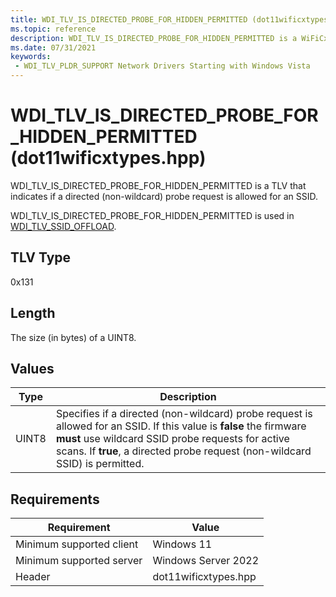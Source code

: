 ```yaml
---
title: WDI_TLV_IS_DIRECTED_PROBE_FOR_HIDDEN_PERMITTED (dot11wificxtypes.hpp)
ms.topic: reference
description: WDI_TLV_IS_DIRECTED_PROBE_FOR_HIDDEN_PERMITTED is a WiFiCx TLV that indicates if a directed (non-wildcard) probe request is allowed for an SSID.
ms.date: 07/31/2021
keywords:
 - WDI_TLV_PLDR_SUPPORT Network Drivers Starting with Windows Vista
---
```


# WDI_TLV_IS_DIRECTED_PROBE_FOR_HIDDEN_PERMITTED (dot11wificxtypes.hpp)


WDI_TLV_IS_DIRECTED_PROBE_FOR_HIDDEN_PERMITTED is a TLV that indicates if a directed (non-wildcard) probe request is allowed for an SSID.  

WDI_TLV_IS_DIRECTED_PROBE_FOR_HIDDEN_PERMITTED is used in [WDI_TLV_SSID_OFFLOAD](wdi-tlv-ssid-offload.md).


## TLV Type


0x131

## Length


The size (in bytes) of a UINT8.

## Values


| Type  | Description                                                                                                                                                                                                                       |
|-------|-----------------------------------------------------------------------------------------------------------------------------------------------------------------------------------------------------------------------------------|
| UINT8 | Specifies if a directed (non-wildcard) probe request is allowed for an SSID. If this value is **false** the firmware **must** use wildcard SSID probe requests for active scans. If **true**, a directed probe request (non-wildcard SSID) is permitted.|

 

## Requirements

|Requirement|Value|
|--- |--- |
|Minimum supported client|Windows 11|
|Minimum supported server|Windows Server 2022|
|Header|dot11wificxtypes.hpp|



 


